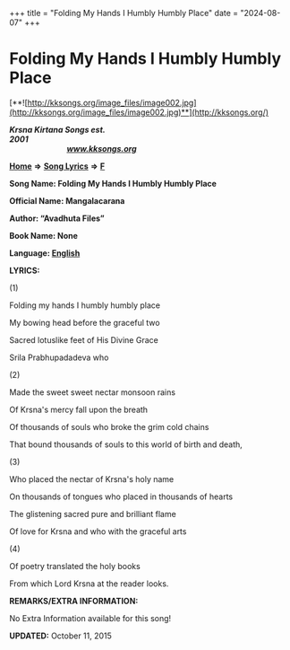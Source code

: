 +++
title = "Folding My Hands I Humbly Humbly Place"
date = "2024-08-07"
+++

# Folding My Hands I Humbly Humbly Place
[**![http://kksongs.org/image_files/image002.jpg](http://kksongs.org/image_files/image002.jpg)**](http://kksongs.org/)

**_Krsna Kirtana Songs est. 2001_**                                                                                                                                                 **_www.kksongs.org_**

**[Home](http://kksongs.org/)** **⇒** **[Song Lyrics](http://kksongs.org/lyrics.html)** **⇒** **[F](http://kksongs.org/songs/song_f.html)**

**Song Name: Folding My Hands I Humbly Humbly Place**

**Official Name: Mangalacarana**

**Author: “Avadhuta Files”**

**Book Name: None**

**Language: [English](http://kksongs.org/language/list/english.html)**

**LYRICS:**

(1)

Folding my hands I humbly humbly place

My bowing head before the graceful two

Sacred lotuslike feet of His Divine Grace

Srila Prabhupadadeva who

(2)

Made the sweet sweet nectar monsoon rains

Of Krsna's mercy fall upon the breath

Of thousands of souls who broke the grim cold chains

That bound thousands of souls to this world of birth and death,

(3)

Who placed the nectar of Krsna's holy name

On thousands of tongues who placed in thousands of hearts

The glistening sacred pure and brilliant flame

Of love for Krsna and who with the graceful arts

(4)

Of poetry translated the holy books

From which Lord Krsna at the reader looks.

**REMARKS/EXTRA INFORMATION:**

No Extra Information available for this song!

**UPDATED:** October 11, 2015